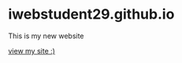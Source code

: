 # iwebstudent29.github.io
This is my new website 


[view my site :)](htttps://iwebstudent29.git.io)